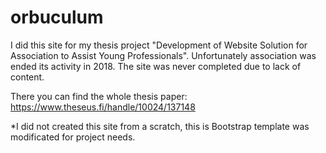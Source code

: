 # orbuculum
I did this site for my thesis project "Development of Website Solution for Association to Assist Young Professionals". 
Unfortunately association was ended its activity in 2018. 
The site was never completed due to lack of content.

There you can find the whole thesis paper: https://www.theseus.fi/handle/10024/137148

*I did not created this site from a scratch, this is Bootstrap template was modificated for project needs.

